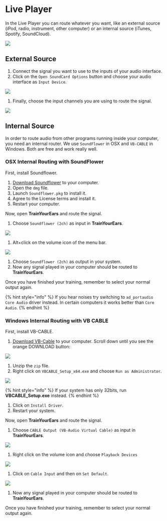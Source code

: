 # Live Player

In the Live Player you can route whatever you want, like an external source \(iPod, radio, instrument, other computer\) or an internal source \(iTunes, Spotify, SoundCloud\).

![](../.gitbook/assets/live-player.png)

## External Source

1. Connect the signal you want to use to the inputs of your audio interface.
2. Click on the `Open SoundCard Options` button and choose your audio interface as `Input Device`.

![](../.gitbook/assets/soundcard-input.png)

1. Finally, choose the input channels you are using to route the signal.

![](../.gitbook/assets/soundcard-channels.png)

## Internal Source

In order to route audio from other programs running inside your computer, you need an internal router. We use `SoundFlower` in OSX and `VB-CABLE` in Windows. Both are free and work really well.

### OSX Internal Routing with SoundFlower

First, install Soundflower.

1. [Download Soundflower](https://github.com/mattingalls/Soundflower/releases/download/2.0b2/Soundflower-2.0b2.dmg) to your computer.
2. Open the `dmg` file.
3. Launch `Soundflower.pkg` to install it.
4. Agree to the License terms and install it.
5. Restart your computer.

Now, open **TrainYourEars** and route the signal.

1. Choose `Soundflower (2ch)` as input in **TrainYourEars**.

![](../.gitbook/assets/soundcard-input2.png)

1. Alt+click on the volume icon of the menu bar.

![](../.gitbook/assets/output-device-soundflower.png)

1. Choose `Soundflower (2ch)` as output in your system.
2. Now any signal played in your computer should be routed to **TrainYourEars**.

Once you have finished your training, remember to select your normal output again.

{% hint style="info" %}
If you hear noises try switching to `ad_portaudio Core Audio` driver instead. In certain computers it works better than `Core Audio`.
{% endhint %}

### Windows Internal Routing with VB CABLE

First, install VB-CABLE.

1. [Download VB-Cable](http://www.vb-audio.com/Cable/index.htm) to your computer. Scroll down until you see the orange DOWNLOAD button:

![](../.gitbook/assets/vb-cable.png)

1. Unzip the `zip` file.
2. Right click on `VBCABLE_Setup_x64.exe` and choose `Run as Administrator`.

![](../.gitbook/assets/vbcable-administrator.png)

{% hint style="info" %}
If your system has only 32bits, run **VBCABLE\_Setup.exe** instead.
{% endhint %}

1. Click on `Install Driver`.
2. Restart your system.

Now, open **TrainYourEars** and route the signal.

1. Choose `CABLE Output (VB-Audio Virtual Cable)` as input in **TrainYourEars**.

![](../.gitbook/assets/soundcard-input3.png)

1. Right click on the volume icon and choose `Playback Devices`

![](../.gitbook/assets/volume-icon.png)

1. Click on `Cable Input` and then on `Set Default`.

![](../.gitbook/assets/playback-devices.png)

1. Now any signal played in your computer should be routed to **TrainYourEars**.

Once you have finished your training, remember to select your normal output again.


